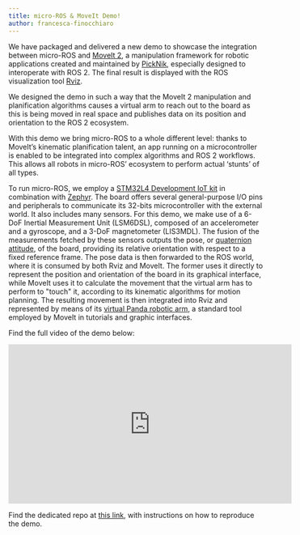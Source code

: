 ```yaml
---
title: micro-ROS & MoveIt Demo!
author: francesca-finocchiaro
---
```


We have packaged and delivered a new demo to showcase the integration between micro-ROS and [MoveIt 2](https://moveit.ros.org/), a manipulation framework for robotic applications created and maintained by [PickNik](https://picknik.ai/), especially designed to interoperate with ROS 2. The final result is displayed with the ROS visualization tool [Rviz](http://wiki.ros.org/rviz).

We designed the demo in such a way that the MoveIt 2 manipulation and planification algorithms causes a virtual arm to reach out to the board as this is being moved in real space and publishes data on its position and orientation to the ROS 2 ecosystem.

With this demo we bring micro-ROS to a whole different level: thanks to MoveIt’s kinematic planification talent, an app running on a microcontroller is enabled to be integrated into complex algorithms and ROS 2 workflows. This allows all robots in micro-ROS’ ecosystem to perform actual ‘stunts’ of all types.

To run micro-ROS, we employ a [STM32L4 Development IoT kit](https://www.st.com/en/evaluation-tools/b-l475e-iot01a.html) in combination with [Zephyr](https://zephyrproject.org/). The board offers several general-purpose I/O pins and peripherals to communicate its 32-bits microcontroller with the external world. It also includes many sensors. For this demo, we make use of a 6-DoF Inertial Measurement Unit (LSM6DSL), composed of an accelerometer and a gyroscope, and a 3-DoF magnetometer (LIS3MDL). The fusion of the measurements fetched by these sensors outputs the pose, or [quaternion attitude](https://en.wikipedia.org/wiki/Quaternions_and_spatial_rotation), of the board, providing its relative orientation with respect to a fixed reference frame.
The pose data is then forwarded to the ROS world, where it is consumed by both Rviz and MoveIt. The former uses it directly to represent the position and orientation of the board in its graphical interface, while MoveIt uses it to calculate the movement that the virtual arm has to perform to "touch" it, according to its kinematic algorithms for motion planning. The resulting movement is then integrated into Rviz and represented by means of its [virtual Panda robotic arm](https://github.com/ros-planning/panda_moveit_config), a standard tool employed by MoveIt in tutorials and graphic interfaces.

Find the full video of the demo below:

<iframe width="560" height="315" src="https://www.youtube.com/embed/wgIKGUGSX7Y" frameborder="0" allow="accelerometer; autoplay; clipboard-write; encrypted-media; gyroscope; picture-in-picture" allowfullscreen></iframe>

Find the dedicated repo at [this link](https://github.com/micro-ROS/micro-ROS_moveit2_demo), with instructions on how to reproduce the demo.


